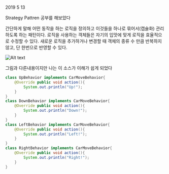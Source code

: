 2019 5 13

Strategy Pattren 공부를 해보았다

간단하게 말해 어떤 동작을 하는 로직을 정의하고 이것들을 하나로 묶어서(캡슐화) 관리하도록 하는 패턴이다.
로직을 사용하는 객체들은 자기의 입맛에 맞게 로직을 효율적으로 수정할 수 있다.
새로운 로직을 추가하거나 변경할 때 객체의 종류 수 만큼 반복하지 않고, 단 한번으로 반영할 수 있다.

![Alt text](../Image/strategy_img.jpg)

그림과 다른내용이지만 나는 이 소스가 이해가 쉽게 되었다

```java
class UpBehavior implements CarMoveBehavior{
    @Override public void action(){
        System.out.println("Up!");
    }
}
class DownBehavior implements CarMoveBehavior{
    @Override public void action(){
        System.out.println("Down!");
    }
}
class LeftBehavior implements CarMoveBehavior{
    @Override public void action(){
        System.out.println("Left!");
    }
}
class RightBehavior implements CarMoveBehavior{
    @Override public void action(){
        System.out.println("Right!");
    }
}
```




